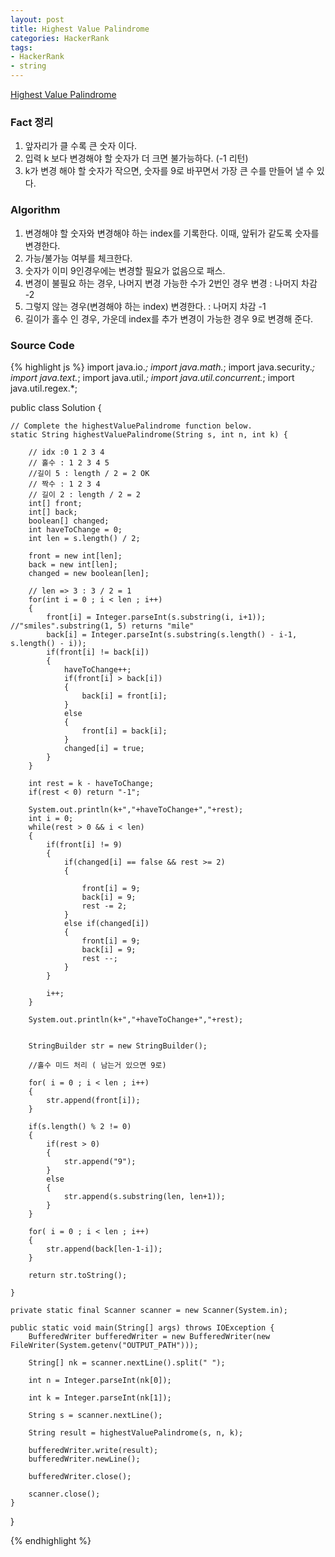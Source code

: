 ```yaml
---
layout: post
title: Highest Value Palindrome
categories: HackerRank
tags: 
- HackerRank
- string
---
```


[Highest Value Palindrome](https://www.hackerrank.com/challenges/richie-rich/problem)

### Fact 정리
1. 앞자리가 클 수록 큰 숫자 이다.
2. 입력 k 보다 변경해야 할 숫자가 더 크면 불가능하다. (-1 리턴)
3. k가 변경 해야 할 숫자가 작으면, 숫자를 9로 바꾸면서 가장 큰 수를 만들어 낼 수 있다.

### Algorithm
1. 변경해야 할 숫자와 변경해야 하는 index를 기록한다. 이때, 앞뒤가 같도록 숫자를 변경한다.
2. 가능/불가능 여부를 체크한다.
3. 숫자가 이미 9인경우에는 변경할 필요가 없음으로 패스.
4. 변경이 불필요 하는 경우, 나머지 변경 가능한 수가 2번인 경우 변경 : 나머지 차감 -2
5. 그렇지 않는 경우(변경해야 하는 index) 변경한다. : 나머지 차감 -1
6. 길이가 홀수 인 경우, 가운데 index를 추가 변경이 가능한 경우 9로 변경해 준다.

### Source Code

{% highlight js %}
import java.io.*;
import java.math.*;
import java.security.*;
import java.text.*;
import java.util.*;
import java.util.concurrent.*;
import java.util.regex.*;

public class Solution {

    // Complete the highestValuePalindrome function below.
    static String highestValuePalindrome(String s, int n, int k) {
        
        // idx :0 1 2 3 4 
        // 홀수 : 1 2 3 4 5
        //길이 5 : length / 2 = 2 OK
        // 짝수 : 1 2 3 4
        // 길이 2 : length / 2 = 2
        int[] front;
        int[] back;
        boolean[] changed;
        int haveToChange = 0;
        int len = s.length() / 2;
        
        front = new int[len];
        back = new int[len];
        changed = new boolean[len];
        
        // len => 3 : 3 / 2 = 1        
        for(int i = 0 ; i < len ; i++)
        {
            front[i] = Integer.parseInt(s.substring(i, i+1));    //"smiles".substring(1, 5) returns "mile"
            back[i] = Integer.parseInt(s.substring(s.length() - i-1, s.length() - i));
            if(front[i] != back[i])
            {
                haveToChange++;
                if(front[i] > back[i])
                {
                    back[i] = front[i];
                }
                else
                {
                    front[i] = back[i];
                }
                changed[i] = true;
            }
        }      
        
        int rest = k - haveToChange;
        if(rest < 0) return "-1";    
        
        System.out.println(k+","+haveToChange+","+rest);
        int i = 0;
        while(rest > 0 && i < len)
        {   
            if(front[i] != 9)
            {
                if(changed[i] == false && rest >= 2)
                {
                    
                    front[i] = 9;
                    back[i] = 9;
                    rest -= 2;
                }
                else if(changed[i])
                {
                    front[i] = 9;
                    back[i] = 9;
                    rest --;
                }                
            }
            
            i++;
        }
        
        System.out.println(k+","+haveToChange+","+rest);
        
        
        StringBuilder str = new StringBuilder();
        
        //홀수 미드 처리 ( 남는거 있으면 9로)
        
        for( i = 0 ; i < len ; i++)
        {
            str.append(front[i]);
        }
        
        if(s.length() % 2 != 0)
        {
            if(rest > 0)
            {
                str.append("9");
            }
            else
            {
                str.append(s.substring(len, len+1));
            }
        }        
        
        for( i = 0 ; i < len ; i++)
        {
            str.append(back[len-1-i]);
        }        
        
        return str.toString();

    }

    private static final Scanner scanner = new Scanner(System.in);

    public static void main(String[] args) throws IOException {
        BufferedWriter bufferedWriter = new BufferedWriter(new FileWriter(System.getenv("OUTPUT_PATH")));

        String[] nk = scanner.nextLine().split(" ");

        int n = Integer.parseInt(nk[0]);

        int k = Integer.parseInt(nk[1]);

        String s = scanner.nextLine();

        String result = highestValuePalindrome(s, n, k);

        bufferedWriter.write(result);
        bufferedWriter.newLine();

        bufferedWriter.close();

        scanner.close();
    }
}

{% endhighlight %}
